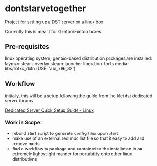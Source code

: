 # dontstarvetogether
Project for setting up a DST server on a linux box

Currently this is meant for Gentoo/Funtoo boxes

## Pre-requisites
linux operating system, gentoo-based distribution
packages are installed:
    layman:steam-overlay
    steam-launcher
    liberation-fonts
    media-libs/libtxc_dxtn (USE='abi_x86_32')

## Workflow
initially, this will be a setup following the guide from the klei dst dedicated server forums

[Dedicated Server Quick Setup Guide - Linux](https://forums.kleientertainment.com/topic/64441-dedicated-server-quick-setup-guide-linux/)

### Work in Scope:
* rebuild start script to generate config files upon start
* make use of an externalized mod list file so that it easy to add and remove mods
* find a workflow to package and containerize the installation in an extremely lightweight manner for portability onto other linux distributions
